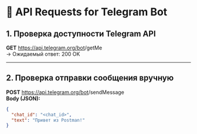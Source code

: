 # 📡 API Requests for Telegram Bot

##  1. Проверка доступности Telegram API
**GET** https://api.telegram.org/bot<TOKEN>/getMe  
→ Ожидаемый ответ: 200 OK

---

##  2. Проверка отправки сообщения вручную
**POST** https://api.telegram.org/bot<TOKEN>/sendMessage  
**Body (JSON):**
```json
{
  "chat_id": "<chat_id>",
  "text": "Привет из Postman!"
}
